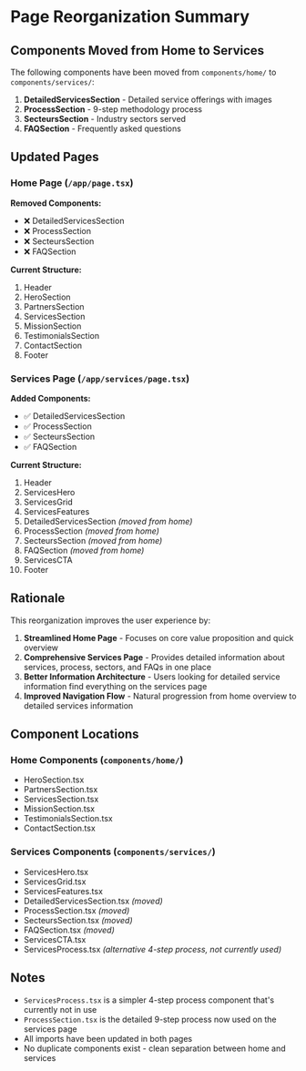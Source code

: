 # Page Reorganization Summary

## Components Moved from Home to Services

The following components have been moved from `components/home/` to `components/services/`:

1. **DetailedServicesSection** - Detailed service offerings with images
2. **ProcessSection** - 9-step methodology process
3. **SecteursSection** - Industry sectors served
4. **FAQSection** - Frequently asked questions

## Updated Pages

### Home Page (`/app/page.tsx`)

**Removed Components:**
- ❌ DetailedServicesSection
- ❌ ProcessSection
- ❌ SecteursSection
- ❌ FAQSection

**Current Structure:**
1. Header
2. HeroSection
3. PartnersSection
4. ServicesSection
5. MissionSection
6. TestimonialsSection
7. ContactSection
8. Footer

### Services Page (`/app/services/page.tsx`)

**Added Components:**
- ✅ DetailedServicesSection
- ✅ ProcessSection
- ✅ SecteursSection
- ✅ FAQSection

**Current Structure:**
1. Header
2. ServicesHero
3. ServicesGrid
4. ServicesFeatures
5. DetailedServicesSection *(moved from home)*
6. ProcessSection *(moved from home)*
7. SecteursSection *(moved from home)*
8. FAQSection *(moved from home)*
9. ServicesCTA
10. Footer

## Rationale

This reorganization improves the user experience by:

1. **Streamlined Home Page** - Focuses on core value proposition and quick overview
2. **Comprehensive Services Page** - Provides detailed information about services, process, sectors, and FAQs in one place
3. **Better Information Architecture** - Users looking for detailed service information find everything on the services page
4. **Improved Navigation Flow** - Natural progression from home overview to detailed services information

## Component Locations

### Home Components (`components/home/`)
- HeroSection.tsx
- PartnersSection.tsx
- ServicesSection.tsx
- MissionSection.tsx
- TestimonialsSection.tsx
- ContactSection.tsx

### Services Components (`components/services/`)
- ServicesHero.tsx
- ServicesGrid.tsx
- ServicesFeatures.tsx
- DetailedServicesSection.tsx *(moved)*
- ProcessSection.tsx *(moved)*
- SecteursSection.tsx *(moved)*
- FAQSection.tsx *(moved)*
- ServicesCTA.tsx
- ServicesProcess.tsx *(alternative 4-step process, not currently used)*

## Notes

- `ServicesProcess.tsx` is a simpler 4-step process component that's currently not in use
- `ProcessSection.tsx` is the detailed 9-step process now used on the services page
- All imports have been updated in both pages
- No duplicate components exist - clean separation between home and services

